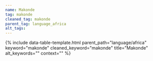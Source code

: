 ```yaml
---
name: Makonde
tag: makonde
cleaned_tag: makonde
parent_tag: language_africa
alt_tags: 
---
```


{% include data-table-template.html 
  parent_path="language/africa" 
  keyword="makonde" 
  cleaned_keyword="makonde" 
  title="Makonde"
  alt_keywords=""
  context=""
%}

